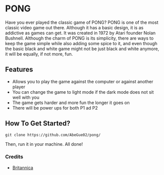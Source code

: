 # PONG

Have you ever played the classic game of PONG? PONG is one of the most classic video game out there. Although it has a basic design, it is as addictive as games can get. It was created in 1972 by Atari founder Nolan Bushnell. Although the charm of PONG is its simplicity, there are ways to keep the game simple while also adding some spice to it, and even though the basic black and white game might not be just black and white anymore, it will be equally, if not more, fun.

## Features

- Allows you to play the game against the computer or against another player
- You can change the game to light mode if the dark mode does not sit well with you
- The game gets harder and more fun the longer it goes on
- There will be power ups for both P1 ad P2

## How To Get Started?

```
git clone https://github.com/AbeGue02/pong/
```
Then, run it in your machine. All done!

### Credits
- [Britannica](https://www.britannica.com/topic/Pong)
